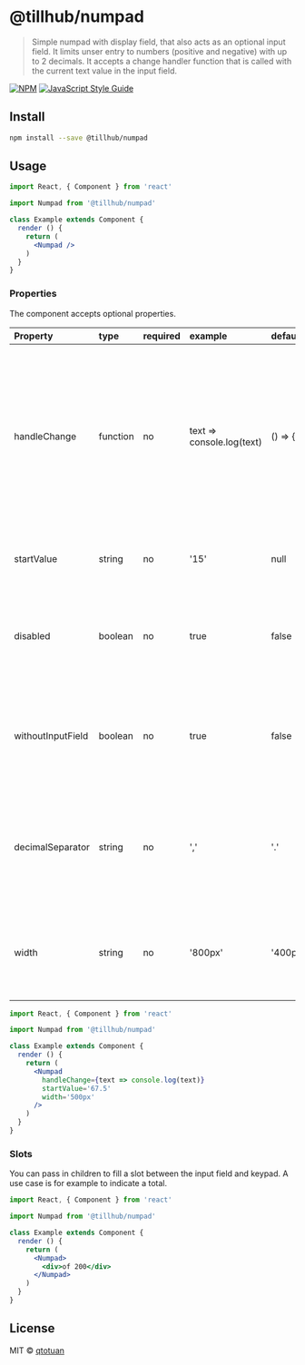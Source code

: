 # @tillhub/numpad

> Simple numpad with display field, that also acts as an optional input field. It limits unser entry to numbers (positive and negative) with up to 2 decimals.
> It accepts a change handler function that is called with the current text value in the input field.

[![NPM](https://img.shields.io/npm/v/@tillhub/numpad.svg)](https://www.npmjs.com/package/@tillhub/numpad) [![JavaScript Style Guide](https://img.shields.io/badge/code_style-standard-brightgreen.svg)](https://standardjs.com)

## Install

```bash
npm install --save @tillhub/numpad
```

## Usage

```jsx
import React, { Component } from 'react'

import Numpad from '@tillhub/numpad'

class Example extends Component {
  render () {
    return (
      <Numpad />
    )
  }
}
```

### Properties

The component accepts optional properties.

| Property          | type     | required | example                   | default  | description                                                                                                                                                 |
|:------------------|:---------|:---------|:--------------------------|:---------|:------------------------------------------------------------------------------------------------------------------------------------------------------------|
| handleChange      | function | no       | text => console.log(text) | () => {} | This function will be called with the current text in the input field. It is triggered on every click in the keypad and on every change in the input field. |
| startValue        | string   | no       | '15'                      | null     | The input field will be initiated with this value.                                                                                                          |
| disabled          | boolean  | no       | true                      | false    | If set to true, the input field and the keypad will be greyed out and disabled.                                                                             |
| withoutInputField | boolean  | no       | true                      | false    | If set to true, the input field will merely display values but not accept manual entry.                                                                     |
| decimalSeparator  | string   | no       | ','                       | '.'      | Pass in optional decimal separator. For now, only ',' is allowed as an alternative to '.'.                                                                  |
| width             | string   | no       | '800px'                   | '400px'  | Determines the width of the input field and keypad. Both will have equal width.                                                                             |


```jsx
import React, { Component } from 'react'

import Numpad from '@tillhub/numpad'

class Example extends Component {
  render () {
    return (
      <Numpad
        handleChange={text => console.log(text)}
        startValue='67.5'
        width='500px'
      />
    )
  }
}
```

### Slots

You can pass in children to fill a slot between the input field and keypad. A use case is for example to indicate a total.

```jsx
import React, { Component } from 'react'

import Numpad from '@tillhub/numpad'

class Example extends Component {
  render () {
    return (
      <Numpad>
        <div>of 200</div>
      </Numpad>
    )
  }
}
```

## License

MIT © [qtotuan](https://github.com/qtotuan)
